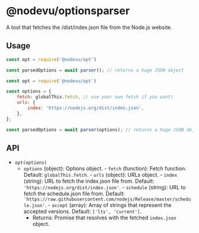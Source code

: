 # @nodevu/optionsparser

A tool that fetches the /dist/index.json file from the Node.js website.

## Usage

```js
const opt = require('@nodevu/opt')

const parsedOptions = await parser(); // returns a huge JSON object
```

```js
const opt = require('@nodevu/opt')

const options = {
	fetch: globalThis.fetch, // use your own fetch if you want!
	urls: {
		index: 'https://nodejs.org/dist/index.json',
	},
};

const parsedOptions = await parser(options); // returns a huge JSON object
```

## API
- `opt(options)`
  - `options` (object): Options object.
		- `fetch` (function): Fetch function. Default: `globalThis.fetch`.
		- `urls` (object): URLs object.
			- `index` (string): URL to fetch the index.json file from. Default: `'https://nodejs.org/dist/index.json'`.
			- `schedule` (string): URL to fetch the schedule.json file from. Default: `'https://raw.githubusercontent.com/nodejs/Release/master/schedule.json'`.
		- `accept` (array): Array of strings that represent the accepted versions. Default: `['lts', 'current']`.
	- Returns: Promise that resolves with the fetched `index.json` object.